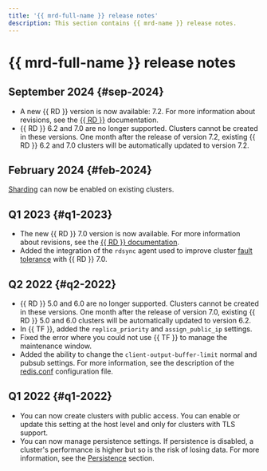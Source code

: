 ```yaml
---
title: '{{ mrd-full-name }} release notes'
description: This section contains {{ mrd-name }} release notes.
---
```


# {{ mrd-full-name }} release notes

## September 2024 {#sep-2024}

* A new {{ RD }} version is now available: 7.2. For more information about revisions, see the [{{ RD }}](https://raw.githubusercontent.com/redis/redis/7.2/00-RELEASENOTES) documentation.
* {{ RD }} 6.2 and 7.0 are no longer supported. Clusters cannot be created in these versions. One month after the release of version 7.2, existing {{ RD }} 6.2 and 7.0 clusters will be automatically updated to version 7.2.

## February 2024 {#feb-2024}

[Sharding](./concepts/sharding.md) can now be enabled on existing clusters.

## Q1 2023 {#q1-2023}

* The new {{ RD }} 7.0 version is now available. For more information about revisions, see the [{{ RD }} documentation](https://raw.githubusercontent.com/redis/redis/7.0/00-RELEASENOTES).
* Added the integration of the `rdsync` agent used to improve cluster [fault tolerance](concepts/replication.md#availability) with {{ RD }} 7.0.

## Q2 2022 {#q2-2022}

* {{ RD }} 5.0 and 6.0 are no longer supported. Clusters cannot be created in these versions. One month after the release of version 7.0, existing {{ RD }} 5.0 and 6.0 clusters will be automatically updated to version 6.2.
* In {{ TF }}, added the `replica_priority` and `assign_public_ip` settings.
* Fixed the error where you could not use {{ TF }} to manage the maintenance window.
* Added the ability to change the `client-output-buffer-limit` normal and pubsub settings. For more information, see the description of the [redis.conf](https://raw.githubusercontent.com/redis/redis/unstable/redis.conf) configuration file.

## Q1 2022 {#q1-2022}

* You can now create clusters with public access. You can enable or update this setting at the host level and only for clusters with TLS support.
* You can now manage persistence settings. If persistence is disabled, a cluster's performance is higher but so is the risk of losing data. For more information, see the [Persistence](concepts/replication#persistence) section.
